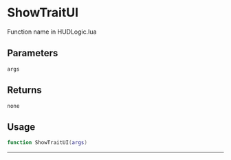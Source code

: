 # ShowTraitUI
Function name in HUDLogic.lua
## Parameters
`args`
## Returns
`none`
## Usage
```lua
function ShowTraitUI(args)
```
---
